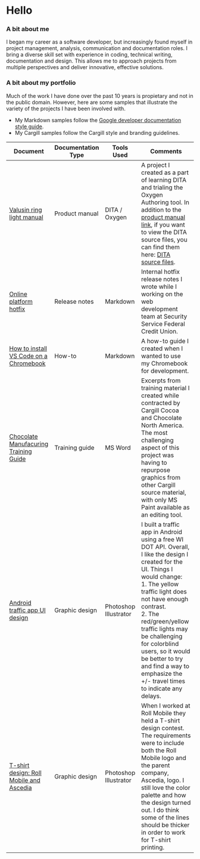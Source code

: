 # Hello
### A bit about me
I began my career as a software developer, but increasingly found myself in project management, analysis, communication and documentation roles. I bring a diverse skill set with experience in coding, technical writing, documentation and design.  This allows me to approach projects from multiple perspectives and deliver innovative, effective solutions.

### A bit about my portfolio

Much of the work I have done over the past 10 years is propietary and not in the public domain. However, here are some samples that illustrate the variety of the projects I have been involved with. 
* My Markdown samples follow the [Google developer documentation style guide](https://developers.google.com/style).
* My Cargill samples follow the Cargill style and branding guidelines.

| Document | Documentation Type | Tools Used | Comments |
| -------- | -------- | -------- | ----------- |
| [Valusin ring light manual](https://invo-kate.github.io/valusin-ring-light/) | Product manual |  DITA / Oxygen | A project I created as a part of learning DITA and trialing the Oxygen Authoring tool. In addition to the [product manual link](https://invo-kate.github.io/valusin-ring-light/), if you want to view the DITA source files, you can find them here: [DITA source files](https://github.com/invo-kate/valusin-ring-light/tree/main/source-files). |
| [Online platform hotfix](https://github.com/invo-kate/portfolio/blob/main/release-notes/online-platform-internal-hotfix.md) | Release notes | Markdown | Internal hotfix release notes I wrote while I working on the web development team at Security Service Federal Credit Union. |
| [How to install VS Code on a Chromebook](https://github.com/invo-kate/portfolio/blob/main/how-tos/install-vscode-on-chromebook.md) | How-to | Markdown | A how-to guide I created when I wanted to use my Chromebook for development. |
| [Chocolate Manufacuring Training Guide](https://github.com/invo-kate/portfolio/blob/main/training-guides/Cargill-training-excerpts.pdf) | Training guide | MS Word | Excerpts from training material I created while contracted by Cargill Cocoa and Chocolate North America. The most challenging aspect of this project was having to repurpose graphics from other Cargill source material, with only MS Paint available as an editing tool. |
| [Android traffic app UI design](https://github.com/invo-kate/portfolio/blob/main/images/design/traffic-app-ui.png) | Graphic design | Photoshop<br> Illustrator | I built a traffic app in Android using a free WI DOT API. Overall, I like the design I created for the UI. Things I would change:<br>1. The yellow traffic light does not have enough contrast.<br>2. The red/green/yellow traffic lights may be challenging for colorblind users, so it would be better to try and find a way to emphasize the +/- travel times to indicate any delays. |
| [T-shirt design: Roll Mobile and Ascedia](https://github.com/invo-kate/portfolio/blob/main/images/design/ascedia-roll-tshirt-design.png) | Graphic design | Photoshop<br> Illustrator | When I worked at Roll Mobile they held a T-shirt design contest. The requirements were to include both the Roll Mobile logo and the parent company, Ascedia, logo. I still love the color palette and how the design turned out. I do think some of the lines should be thicker in order to work for T-shirt printing. |
